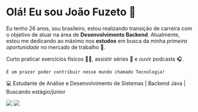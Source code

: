 # Olá! Eu sou João Fuzeto 👋

Eu tenho 26 anos, sou brasileiro,  estou realizando transição de carreira com o objetivo de atuar na área de **Desenvolvimento Backend**. Atualmente, estou me dedicando ao máximo nos **estudos** em busca da minha *primeira oportunidade* no mercado de trabalho 🚀.

Curto praticar exercícios físicos 🏋️‍♂️, assistir séries 🎥 e ouvir podcasts 🎧.

```
É um prazer poder contribuir nesse mundo chamado Tecnologia!
```

💻 Estudante de Análise e Desenvolvimento de Sistemas | Backend Java | Buscando estágio/júnior

<div>
  <a href= "https://www.linkedin.com/in/joao-fuzeto" target= "_blank"> <img src= "https://img.shields.io/badge/LinkedIn-0077B5?style=for-the-badge&logo=linkedin&logoColor=white"></a>
    <a href= "https://www.instagram.com/joaofuzeto_" target= "_blank"> <img src= "https://img.shields.io/badge/Instagram-E4405F?style=for-the-badge&logo=instagram&logoColor=white"></a>
</div>

